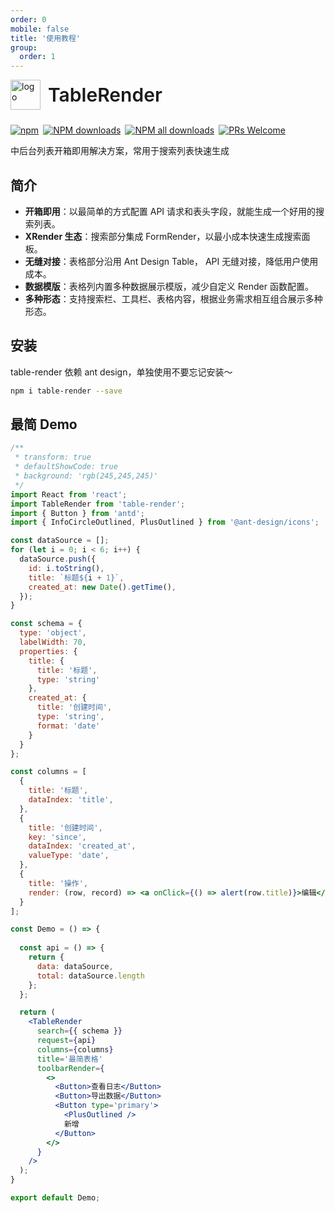 ```yaml
---
order: 0
mobile: false
title: '使用教程'
group: 
  order: 1
---
```


<div style="display:flex;align-items:center;margin-bottom:24px">
  <img src="https://img.alicdn.com/tfs/TB17UtINiLaK1RjSZFxXXamPFXa-606-643.png" alt="logo" width="48px"/>
  <span style="font-size:30px;font-weight:600;display:inline-block;margin-left:12px">TableRender</span>
</div>

<p style="display:flex;justify-content:space-between;width:440px">
  <a href="https://www.npmjs.com/package/table-render?_blank">
    <img alt="npm" src="https://img.shields.io/npm/v/table-render.svg?maxAge=3600&style=flat-square">
  </a>
  <a href="https://npmjs.org/package/table-render">
    <img alt="NPM downloads" src="https://img.shields.io/npm/dm/table-render.svg?style=flat-square">
  </a>
  <a href="https://npmjs.org/package/table-render">
    <img alt="NPM all downloads" src="https://img.shields.io/npm/dt/table-render.svg?style=flat-square">
  </a>
  <a href="https://github.com/alibaba/x-render" >
    <img alt="PRs Welcome" src="https://img.shields.io/badge/PRs-welcome-brightgreen.svg?style=flat-square">
  </a>
</p>
中后台列表开箱即用解决方案，常用于搜索列表快速生成

## 简介

* **开箱即用**：以最简单的方式配置 API 请求和表头字段，就能生成一个好用的搜索列表。
* **XRender 生态**：搜索部分集成 FormRender，以最小成本快速生成搜索面板。
* **无缝对接**：表格部分沿用 Ant Design Table， API 无缝对接，降低用户使用成本。
* **数据模版**：表格列内置多种数据展示模版，减少自定义 Render 函数配置。
* **多种形态**：支持搜索栏、工具栏、表格内容，根据业务需求相互组合展示多种形态。

## 安装

table-render 依赖 ant design，单独使用不要忘记安装～
```sh
npm i table-render --save
```

## 最简 Demo

```jsx
/**
 * transform: true
 * defaultShowCode: true
 * background: 'rgb(245,245,245)'
 */
import React from 'react';
import TableRender from 'table-render';
import { Button } from 'antd';
import { InfoCircleOutlined, PlusOutlined } from '@ant-design/icons';

const dataSource = [];
for (let i = 0; i < 6; i++) {
  dataSource.push({
    id: i.toString(),
    title: `标题${i + 1}`,
    created_at: new Date().getTime(),
  });
}

const schema = {
  type: 'object',
  labelWidth: 70,
  properties: {
    title: {
      title: '标题',
      type: 'string'
    },
    created_at: {
      title: '创建时间',
      type: 'string',
      format: 'date'
    }
  }
};

const columns = [
  {
    title: '标题',
    dataIndex: 'title',
  },
  {
    title: '创建时间',
    key: 'since',
    dataIndex: 'created_at',
    valueType: 'date',
  },
  {
    title: '操作',
    render: (row, record) => <a onClick={() => alert(row.title)}>编辑</a>,
  }
];

const Demo = () => {
  
  const api = () => {
    return {
      data: dataSource,
      total: dataSource.length
    };
  };

  return (
    <TableRender
      search={{ schema }}
      request={api}
      columns={columns}
      title='最简表格'
      toolbarRender={ 
        <>
          <Button>查看日志</Button>
          <Button>导出数据</Button>
          <Button type='primary'>
            <PlusOutlined />
            新增
          </Button>
        </>
      }
    />
  );
}

export default Demo;
```

